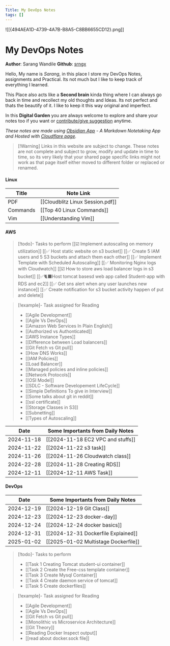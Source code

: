 ```yaml
---
Title: My DevOps Notes
tags: []
---
```

![[{494AEA1D-4739-4A7B-B8A5-C8BB6655CD12}.png]]
# My DevOps Notes 

**Author**: Sarang Wandile
**Github**: [srngx](https://github.com/srngx)

Hello, My name is *Sarang*, in this place I store my DevOps Notes, assignments and Practical. Its not much but I like to keep track of everything I learned. 

This Place also acts like a **Second brain** kinda thing where I can always go back in time and recollect my old thoughts and Ideas. Its not perfect and thats the beautify of it. I like to keep it this way original and imperfect. 

In this **Digital Garden** you are always welcome to explore and share your notes too if you want or [contribute/give suggestion](https://github.com/srngx/my-devops-notes) anytime.

*These notes are made using [Obsidian App](https://obsidian.md) - A Markdown Notetaking App and Hosted with [Cloudflare page](https://pages.cloudflare.com/).*

>[!Warning] Links in this website are subject to change.
>These notes are not complete and subject to grow, modify and update in time to time, so its very likely that your shared page specific links might not work as that page itself either moved to different folder or replaced or renamed.

#### Linux

| Title    | Note Link                        |
| -------- | -------------------------------- |
| PDF      | [[Cloudblitz Linux Session.pdf]] |
| Commands | [[Top 40 Linux Commands]]        |
| Vim      | [[Understanding Vim]]            |

#### AWS

> [!todo]- Tasks to perform
> [[☑️ Implement autoscaling on memory utilization]]
> [[✅ Host static website on s3 bucket]]
> [[✅ Create 5 IAM users and 5 S3 buckets and attach them each other]]
> [[✅ Implement Template with Scheduled Autoscaling]]
> [[✅ Monitoring Nginx logs with Cloudwatch]]
> [[☑️ How to store aws load balancer logs in s3 bucket]]
> [[✅🐈‍⬛Host tomcat basesd web app called Student-app with RDS and ec2]]
> [[✅ Get sns alert when any user launches new instance]]
> [[✅ Create notification for s3 bucket activity happen of put and delete]]

> [!example]- Task assigned for Reading
> - [[Agile Development]]
> - [[Agile Vs DevOps]]
> - [[Amazon Web Services In Plain English]]
> - [[Authorized vs Authonticated]]
> - [[AWS Instance Types]]
> - [[Difference between Load balancers]]
> - [[Git Fetch vs Git pull]]
> - [[How DNS Works]]
> - [[IAM Policies]]
> - [[Load Balancer]]
> - [[Managed policies and inline policies]]
> - [[Network Protocols]]
> - [[OSI Model]]
> - [[SDLC - Software Developement LifeCycle]]
> - [[Simple Definitions To give in Interview]]
> - [[Some talks about git in reddit]]
> - [[ssl certificate]]
> - [[Storage Classes in S3]]
> - [[Subnetting]]
> - [[Types of Autoscaling]]

| Date       | Some Importants from Daily Notes  |
| ---------- | --------------------------------- |
| 2024-11-18 | [[2024-11-18 EC2 VPC and stuffs]] |
| 2024-11-22 | [[2024-11-22 s3 task]]            |
| 2024-11-26 | [[2024-11-26 Cloudwatch class]]   |
| 2024-22-28 | [[2024-11-28 Creating RDS]]       |
| 2024-12-11 | [[2024-12-11 AWS Task]]           |
#### DevOps
| Date       | Some Importants from Daily Notes     |
| ---------- | ------------------------------------ |
| 2024-12-19 | [[2024-12-19 Git Class]]             |
| 2024-12-23 | [[2024-12-23 docker-day]]            |
| 2024-12-24 | [[2024-12-24 docker basics]]         |
| 2024-12-31 | [[2024-12-31 Dockerfile Explained]]  |
| 2025-01-02 | [[2025-01-02 Multistage Dockerfile]] |

> [!todo]- Tasks to perform
> - [[Task 1 Creating Tomcat student-ui container]]
> - [[Task 2 Create the Free-css template container]]
> - [[Task 3 Create Mysql Container]]
> - [[Task 4 Create daemon service of tomcat]]
> - [[Task 5 Create dockerfiles]]

> [!example]- Task assigned for Reading
> - [[Agile Development]]
> - [[Agile Vs DevOps]]
> - [[Git Fetch vs Git pull]]
> - [[Monolithic vs Microservice Architecture]]
> - [[Git Theory]] 
> - [[Reading Docker Inspect output]]
> - [[read about docker.sock file]]




